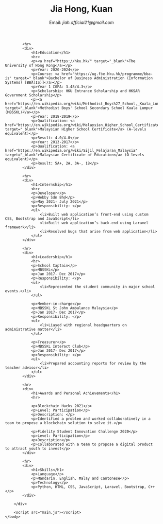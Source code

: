 <!DOCTYPE html>
<html lang="en">
    <head>
        <meta charset="UTF-8">
        <meta name="viewport" content="width=device-width, initial-scale=1">
        <title>Kuan Jia Hong's Resume</title>
        <meta name="description" content="My portfolio website">
        <meta name="author" content="Kuan Jia Hong">
        <link rel="stylesheet" href="custom.css">
    </head>
    <body>
        <div class="container">
            <header>
                <div class="personal-details">
                    <h1>Jia Hong, Kuan</h1>
                    <p>Email: <i>jiah.official21@gmail.com</i></p>
                </div>
            </header>

            <hr>
            <div>
                <h1>Education</h1>
                <hr>
                <p><a href="https://hku.hk/" target="_blank">The University of Hong Kong</a></p>
                <p>Year: 2020-2024</p>
                <p>Course: <a href="https://ug.fbe.hku.hk/programme/bba-is" target="_blank">Bachelor of Business Administration (Information Systems) [BBA(IS)]</a></p>
                <p>Year 1 CGPA: 3.48/4.3</p>
                <p>Scholarship: HKU Entrance Scholarship and HKSAR Government Scholarship</p>
                <p><a href="https://en.wikipedia.org/wiki/Methodist_Boys%27_School,_Kuala_Lumpur" target="_blank">Methodist Boys' School Secondary School Kuala Lumpur (MBSSKL)</a></p>
                <p>Year: 2018-2019</p>
                <p>Qualification: <a href="https://en.wikipedia.org/wiki/Malaysian_Higher_School_Certificate" target="_blank">Malaysian Higher School Certificate</a> (A-levels equivalent)</p>
                <p>Result: 4.0/4.0</p>
                <p>Year: 2013-2017</p>
                <p>Qualification: <a href="https://en.wikipedia.org/wiki/Sijil_Pelajaran_Malaysia" target="_blank">Malaysian Certificate of Education</a> (O-levels equivalent)</p>
                <p>Result: 5A+, 2A, 3A-, 1B</p>
            </div>

            <hr>
            <div>
                <h1>Internship</h1>
                <hr>
                <p>Developer</p>
                <p>Webby Sdn Bhd</p>
                <p>May 2021- July 2021</p>
                <p>Responsibility: </p>
                <ul>
                    <li>Built web application’s front-end using custom CSS, Bootstrap and JavaScript</li>
                    <li>Built web application’s back-end using Laravel framework</li>
                    <li>Resolved bugs that arise from web application</li>
                </ul>
            </div>

            <hr>
            <div>
                <h1>Leadership</h1>
                <hr>
                <p>School Captain</p>
                <p>MBSSKL</p>
                <p>Jan 2017- Dec 2017</p>
                <p>Responsibility: </p>
                <ul>
                    <li>Represented the student community in major school events.</li>
                </ul>

                <p>Member-in-charge</p>
                <p>MBSSKL St John Ambulance Malaysia</p>
                <p>Jan 2017- Dec 2017</p>
                <p>Responsibility: </p>
                <ul>
                    <li>Liased with regional headquarters on administrative matter</li>
                </ul>

                <p>Treasurer</p>
                <p>MBSSKL Interact Club</p>
                <p>Jan 2017- Dec 2017</p>
                <p>Responsibility: </p>
                <ul>
                    <li>Prepared accounting reports for review by the teacher advisor</li>
                </ul>
            </div>

            <hr>
            <div>
                <h1>Awards and Personal Achievements</h1>
                <hr>

                <p>Blockchain Hacks 2021</p>
                <p>Level: Participation</p>
                <p>Description: </p>
                <p>Identified a problem and worked collaboratively in a team to propose a blockchain solution to solve it.</p>

                <p>Fidelity Student Innovation Challenge 2020</p>
                <p>Level: Participation</p>
                <p>Description</p>
                <p>Collaborated with a team to propose a digital product to attract youth to invest</p>
            </div>

            <hr>
            <div>
                <h1>Skills</h1>
                <p>Language</p>
                <p>Mandarin, English, Malay and Cantonese</p>
                <p>Technology</p>
                <p>Python, HTML, CSS, JavaScript, Laravel, Bootstrap, C++</p>
            </div>

        </div>
   
        <script src="main.js"></script>
    </body>

</html>